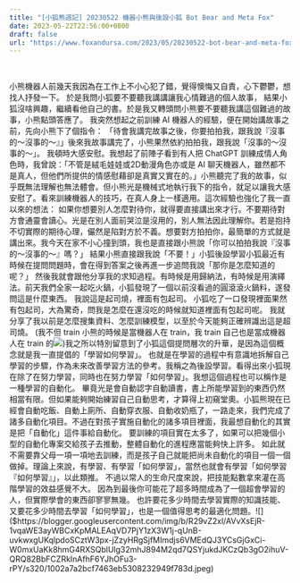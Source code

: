 ```yaml
---
title: "[小狐熊週記] 20230522 機器小熊與後設小狐 Bot Bear and Meta Fox"
date: 2023-05-22T22:56:00+0800
draft: false
url: "https://www.foxandursa.com/2023/05/20230522-bot-bear-and-meta-fox.html"
---
```


 

小熊機器人前幾天我因為在工作上不小心犯了錯，覺得懊悔又自責，心下鬱鬱，想找人抒發一下。 於是我問小狐要不要聽我講講讓我心情難過的個人故事， 結果小狐沒啥興趣，繼續看他自己的書。於是我又轉頭問小熊要不要聽我講這個難過的故事，小熊點頭答應了。 我突然想起之前訓練 AI 機器人的經驗，便在開始講故事之前，先向小熊下了個指令： 「待會我講完故事之後，你要拍拍我，跟我說『沒事的～沒事的～』」後來我故事講完了，小熊果然依約拍拍我，跟我說「沒事的～沒事的～」。 我頓時大感安慰。我想起了前陣子看到有人把 ChatGPT 訓練成情人角色時，我曾說：「不管是絨毛娃娃或2D動漫角色亦或是 AI 聊天機器人，雖然都不是真人，但他們所提供的情感慰藉卻是真實又實在的。」小熊聽完了我的故事，似乎既無法理解也無法體會。但小熊光是機械式地執行我下的指令，就足以讓我大感安慰了。看來訓練機器人的技巧，在真人身上一樣適用。這次經驗也強化了我一直以來的想法： 如果你想要別人怎麼對待你，就得要直接講出來才行。不要期待對方會通靈會讀心。光是在別人面前哭泣是沒用的，別人無法因此理解你。若是抱持不切實際的期待心理，儼然是陷對方於不義。想要對方拍拍你，最簡單的方式就是講出來。我今天在家不小心撞到頭，我也是直接跟小熊說「你可以拍拍我說『沒事的～沒事的～』嗎？」
結果小熊直接跟我說「不要！」小狐後設學習小狐最近有時候在提問問題時，會在得到答案之後再進一步追問我說「那你是怎麼知道的呢？」 然後我就會跟他分享我的求知過程。有時候是用歸納法，有時候是用演繹法。前天我們全家一起吃火鍋，小狐發現了一個以前沒看過的圓滾滾火鍋料，遂發問這是什麼東西。 我說這是起司燒，裡面有包起司。 小狐吃了一口發現裡面果然有包起司，大為驚奇，問我是怎麼在還沒吃的時候就知道裡面有包起司呢。 我就分享了我以前是怎麼搜集資料、怎麼訓練模型，以至於今天能夠正確辨識出這是超司燒。 (我不但 train 小熊的時候是當機器人在 train，我 train 自己也是當成機器人在 train 的![]($https://fonts.gstatic.com/s/e/notoemoji/15.0/1f606/32.png))我之所以特別留意到了小狐這個提問層次的升華，是因為這個概念就是我一直提倡的「學習如何學習」。 也就是在學習的過程中有意識地拆解自己學習的步驟，作為未來改善學習方法的參考。我稱之為後設學習。看得出來小狐現在除了在努力學習，同時也在努力學習「如何學習」。我想這個過程也可以稱作是一種學習的自動化。 畢竟光是會自動認字自動讀書，書上所能學習到的東西仍然相當有限。但如果能夠開始練習自己自動思考，才算得上初窺堂奧。小狐熊現在已經會自動吃飯、自動上廁所、自動穿衣服、自動收奶瓶了，一路走來，我們完成了諸多自動化項目。不過在對孩子實施自動化的諸多項目裡面，我最想自動化的其實是把「自動化」這件事給自動化。 要訓練的項目實在太多了，如果可以把幾個小型的自動化專案交給孩子去推動，整體自動化的進程應當能夠快上許多。 如此就不需要靠父母一項一項地去訓練，而是孩子自己就能把尚未自動化的項目一個一個做掉。理論上來說，有學習、有學習「如何學習」，當然也就會有學習「如何學習『如何學習』」，以此類推。
不過以常人的生命尺度來說，把技能點數拿來灌在高階學習的效益感覺不大。 因為到最後你可能花了超多時間成為了一個超會學習的人，但實際學會的東西卻寥寥無幾。
也許要花多少時間去學習實際的知識技能、又要花多少時間去學習「如何學習」，也是一個值得思考的最適化問題。![]($https://blogger.googleusercontent.com/img/b/R29vZ2xl/AVvXsEjR-1vqaWE3ayWBCxKpMALEAqVD7PjY1zX3W1j-qUnB-uvkwxgUKqlpdoSCztW3px-jZzyHRgSjfMImdjs6VMEdQJ3YCsGjGxCi-W0mxUaKk8hmG4RXSQblUlg32mhJ894M2qd7QSYjukdJKCzQb3gO2ihuV-QRQ82BbFCZRkInAfhF6YJhOFu3-rPY/s320/1002a7a2bcf7463eb5308232949f783d.jpeg)



